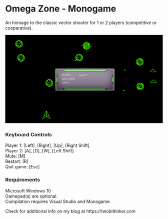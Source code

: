 # Omega Zone - Monogame

An homage to the classic vector shooter for 1 or 2 players (competitive or cooperative).  

![alt text](https://raw.githubusercontent.com/DigiTorus86/OmegaZoneMono/master/images/OmegaZone_game2.png)

<h3>Keyboard Controls</h3>
<p>
Player 1:  [Left], [Right], [Up], [Right Shift]<br>
Player 2:  [A],    [D],     [W],   [Left Shift]<br>
Mute:      [M]<br>
Restart:   [R]<br>
Quit game: [Esc]<br>
</p>
<h3>Requirements</h3>
<p>
Microsoft Windows 10<br>
Gamepad(s) are optional.<br>
Compilation requires Visual Studio and Monogame.<br>
</p>
<p>
Check for additional info on my blog at https://twobittinker.com<br> 
</p>




